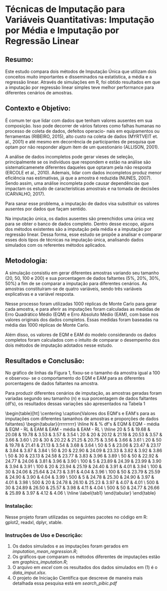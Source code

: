 # Técnicas de Imputação para Variáveis Quantitativas: Imputação por Média e Imputação por Regressão Linear

## Resumo:
Este estudo compara dois métodos de Imputação Única que utilizam dois
conceitos muito importantes e disseminados na estatística, a média e a regressão linear.
Através de simulações em R, foi obtido resultados em que a imputação por regressão linear
simples teve melhor performance para diferentes cenários de amostras.

## Contexto e Objetivo:
É comum ter que
lidar com dados que tenham valores ausentes em sua composição. Isso pode decorrer de
vários fatores como falhas humanas no processo de coleta de dados, defeitos operacio-
nais em equipamentos ou ferramentas (RIBEIRO, 2015), alto custo na coleta de dados
(MYRTVEIT et. al., 2001) e até mesmo em decorrência de participantes de pesquisa que
optam por não responder algum item de um questionário (ALLISON, 2001).

A análise de dados incompletos pode gerar vieses de seleção, principalmente se os indivíduos
que respondem e estão na análise são sistematicamenete diferentes daqueles que optaram
pela não resposta (ERCOLE et al., 2010). Ademais, lidar com dados incompletos produz
menor eficiência nas estimativas, já que a amostra é reduzida (NUNES, 2007). Sendo
assim, uma análise incompleta pode causar dependências que impactam os estudo de
características amostrais e na tomada de decisões (CARVALHO, 2017).

Para sanar esse problema, a imputação de dados visa substituir os valores ausentes por dados que
façam sentido.

Na imputação única, os dados ausentes são preenchidos uma única vez
para se obter o banco de dados completo. Dentro desse escopo, alguns dos métodos
existentes são a imputação pela média e a imputação por regressão linear. Dessa forma,
esse estudo se propõe a analisar e comparar esses dois tipos de técnicas na imputação
única, analisando dados simulados com os referentes métodos aplicados.

## Metodologia:

A simulação consistiu em gerar diferentes amostras variando seu tamanho (20, 50, 100
e 200) e sua porcentagem de dados faltantes (5%, 20%, 30%, 50%) a fim de se comparar
a imputação para diferentes cenários. As amostras constituíram-se de quatro variáveis,
sendo três variáveis explicativas e a variável resposta.

Nesse processo foram utilizadas 1000 réplicas de Monte Carlo para gerar cada amostra,
e para aferir as imputações foram calculadas as medidas de Erro Quadrático Médio (EQM) e  Erro Absoluto Médio (EAM), com base nos
valores originais dos dados completos. Essas medidas foram baseadas na média das 1000
réplicas de Monte Carlo.

Além disso, os valores de EQM e EAM do modelo considerando os dados completos
foram calculados com o intuito de comparar o desempenho dos dois métodos de imputação
adotados nesse estudo.


## Resultados e Conclusão:

No gráfico de linhas da Figura 1, fixou-se o tamanho da amostra igual a 100 e observou-
se o comportamento do EQM e EAM para as diferentes porcentagens de dados faltantes
na amostra. 

Para produzir diferentes cenários de imputação, as amostras geradas foram variadas
segundo seu tamanho (n) e sua porcentagem de dados faltantes (df’s), os resultados dessas
variações são apresentados na Tabela 1

\begin{table}[ht]
\centering
\caption{Valores dos EQM's e EAM's para as imputações com diferentes tamanhos de amostras e proporções de dados faltantes}
\begin{tabular}{rrrrrrrrr}
  \hline
 N & \% df's  & EQM & EQM - média & EQM - RL & EAM & EAM - média & EAM - RL \\ 
  \hline
20 & 5 & 19.68 & 20.08 & 19.78 & 3.53 & 3.57 & 3.54 \\ 
   20 & 20 & 20.12 & 21.18 & 20.53 & 3.57 & 3.66 & 3.60 \\ 
   20 & 30 & 20.22 & 21.25 & 20.75 & 3.56 & 3.66 & 3.61 \\ 
  20 & 50 & 19.78 & 21.41 & 21.13 & 3.54 & 3.68 & 3.64 \\ 
  50 & 5 & 23.06 & 23.47 & 23.17 & 3.84 & 3.87 & 3.84 \\ 
  50 & 20 & 22.90 & 24.09 & 23.33 & 3.82 & 3.92 & 3.86 \\ 
  50 & 30 & 23.13 & 24.58 & 23.77 & 3.83 & 3.96 & 3.89 \\ 
  50 & 50 & 22.92 & 24.77 & 24.06 & 3.81 & 3.96 & 3.90 \\ 
  100 & 5 & 23.89 & 24.39 & 23.99 & 3.90 & 3.94 & 3.91 \\ 
  100 & 20 & 23.94 & 25.19 & 24.40 & 3.91 & 4.01 & 3.94 \\ 
  100 & 30 & 24.06 & 25.64 & 24.73 & 3.91 & 4.04 & 3.96 \\ 
  100 & 50 & 23.79 & 25.59 & 24.90 & 3.90 & 4.04 & 3.99 \\ 
  500 & 5 & 24.78 & 25.30 & 24.90 & 3.97 & 4.01 & 3.98 \\ 
  500 & 20 & 24.78 & 26.10 & 25.23 & 3.97 & 4.07 & 4.01 \\ 
  500 & 30 & 24.89 & 26.50 & 25.57 & 3.98 & 4.11 & 4.04 \\ 
  500 & 50 & 24.77 & 26.66 & 25.89 & 3.97 & 4.12 & 4.06 \\ 
   \hline
 \label{tab1}
\end{tabular}
\end{table}

### Instalação:
Nesse projeto foram utilizadas os seguintes pacotes no código em R: gplot2, readxl, dplyr, xtable.

### Instruções de Uso e Descrição: 
1. Os dados simulados e as imputações foram gerados em *imputation_mean_regression.R*;
2. Os gráficos que comparam os métodos diferentes de imputações estão em *graphics_imputation.R*;
3. O arquivo em *excel* com os resultados dos dados simulados em (1) é o *data_imput.xlsx*.
4. O projeto de Iniciação Científica que descreve de maneira mais detalhada essa pesquisa está em *search_pibic.pdf*
